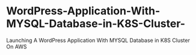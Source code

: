 # WordPress-Application-With-MYSQL-Database-in-K8S-Cluster-
Launching A WordPress Application With MYSQL Database in K8S Cluster On AWS
